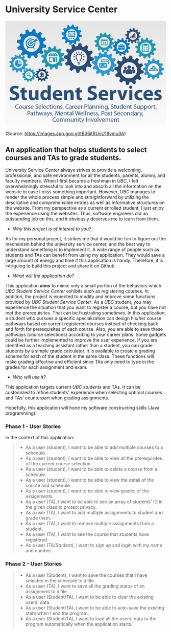 # University Service Center

![Head_img](./data/studentservices2019-20.png)

(Source: https://images.app.goo.gl/tB36itRUvU18vmu3A)

## An application that helps students to select courses and TAs to grade students.

University Service Center always strives to provide a welcoming, professional, and safe environment for 
all the students, parents, alumni, and faculty members. When I first became a freshman in *UBC*, I felt overwhelmingly 
stressful to look into and absorb all the information on the website in case I miss something important. However, *UBC* 
manages to render the whole process simple and straightforward by utilizing the descriptive and comprehensible entries
as well as informative structures on the website. From my perspective as a current enrolled student, I just enjoy the 
experience using the websites. Thus, software engineers did an outstanding job on this, and it obviously deserves me
to learn from them.  

- *Why this project is of interest to you?*

As for my personal project, it strikes me that it would be fun to figure out the mechanism behind the university 
service center, and the best way to understand something is to implement it. A wide range of people such as students and 
TAs can benefit from using my application. They would save a large amount of energy and time if this application is 
handy. Therefore, it is intriguing to build this project and share it on Github.
- *What will the application do?*

This application **aims** to mimic only a small portion of the behaviors which *UBC Student Service Center* exhibits 
such as registering courses. In addition, the 
project is expected to modify and improve some functions provided by *UBC Student Service Center*. As a *UBC*
student, you may experience the situation that you want to register a course, but you have not met the prerequisites. 
That can be frustrating sometimes. In this application, a 
student who pursues a specific specialization can design his/her course pathways based on current registered courses 
instead of checking back and forth for prerequisites of each course.
Also, you are able to save these pathways (course selections) according to your career plans. Some gadgets could 
be further implemented to improve the user experience. If you are identified as a teaching assistant rather than a 
student, 
you can grade students by a simple grade calculator. It is available to create a grading scheme for each of the
student in the same class. These functions will make grading effective and efficient since TAs only need to type in the
grades for each assignment and exam. 
- *Who will use it?*

This application targets current *UBC* students and TAs. It can be customized to refine students' experience when 
selecting optimal courses and TAs' counterpart when grading assignments.

Hopefully, this application will hone my software constructing skills (Java programming).

### Phase 1 - User Stories

In the context of this application:
> - As a user (student), I want to be able to add multiple courses to a schedule. 
> - As a user (student), I want to be able to view all the prerequisites of the current course selection.
> - As a user (student), I want to be able to delete a course from a schedule. 
> - As a user (student), I want to be able to view the detail of the course and schedule.
> - As a user (student), I want to be able to view grades of the assignments.
> - As a user (TA), I want to be able to see an array of students' ID in the given class to protect privacy.
> - As a user (TA), I want to add multiple assignments to student and grade them.
> - As a user (TA), I want to remove multiple assignments from a student. 
> - As a user (TA), I want to see the course that students have registered.
> - As a user (TA/Student), I want to sign up and login with my name and number. 

### Phase 2 - User Stories

> - As a user (Student), I want to save the courses that I have selected in the schedule to a file.
> - As a user (TA), I want to save all the grading status of an assignment to a file.
> - As a user (Student/TA), I want to be able to clear the existing users' data.
> - As a user (Student/TA), I want to be able to auto-save the existing state when I end the program.
> - As a user (Student/TA), I want to load all the users' data to the program automatically when the application starts.